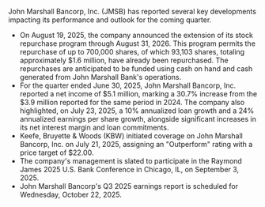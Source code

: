 John Marshall Bancorp, Inc. (JMSB) has reported several key developments impacting its performance and outlook for the coming quarter.

*   On August 19, 2025, the company announced the extension of its stock repurchase program through August 31, 2026. This program permits the repurchase of up to 700,000 shares, of which 93,103 shares, totaling approximately $1.6 million, have already been repurchased. The repurchases are anticipated to be funded using cash on hand and cash generated from John Marshall Bank's operations.
*   For the quarter ended June 30, 2025, John Marshall Bancorp, Inc. reported a net income of $5.1 million, marking a 30.7% increase from the $3.9 million reported for the same period in 2024. The company also highlighted, on July 23, 2025, a 10% annualized loan growth and a 24% annualized earnings per share growth, alongside significant increases in its net interest margin and loan commitments.
*   Keefe, Bruyette & Woods (KBW) initiated coverage on John Marshall Bancorp, Inc. on July 21, 2025, assigning an "Outperform" rating with a price target of $22.00.
*   The company's management is slated to participate in the Raymond James 2025 U.S. Bank Conference in Chicago, IL, on September 3, 2025.
*   John Marshall Bancorp's Q3 2025 earnings report is scheduled for Wednesday, October 22, 2025.